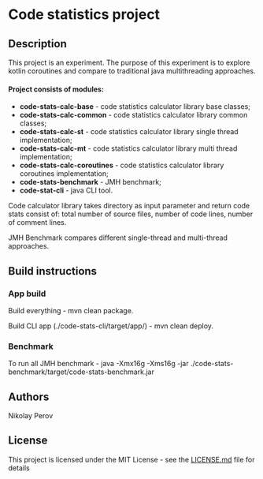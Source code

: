 # Code statistics project

## Description
This project is an experiment. The purpose of this experiment is to explore kotlin coroutines and compare to traditional 
java multithreading approaches.

#### Project consists of modules:
* __code-stats-calc-base__ - code statistics calculator library base classes;
* __code-stats-calc-common__ - code statistics calculator library common classes;
* __code-stats-calc-st__ - code statistics calculator library single thread implementation;
* __code-stats-calc-mt__ - code statistics calculator library multi thread implementation;
* __code-stats-calc-coroutines__ - code statistics calculator library coroutines implementation;
* __code-stats-benchmark__ - JMH benchmark;
* __code-stat-cli__ - java CLI tool.

Code calculator library takes directory as input parameter and return code stats consist of: total number of source files, 
number of code lines, number of comment lines.

JMH Benchmark compares different single-thread and multi-thread approaches.  

## Build instructions

### App build
Build everything - mvn clean package.

Build CLI app (./code-stats-cli/target/app/) - mvn clean deploy.

### Benchmark
To run all JMH benchmark - java -Xmx16g -Xms16g -jar ./code-stats-benchmark/target/code-stats-benchmark.jar
 
## Authors
Nikolay Perov

## License
This project is licensed under the MIT License - see the [LICENSE.md](LICENSE.md) file for details

